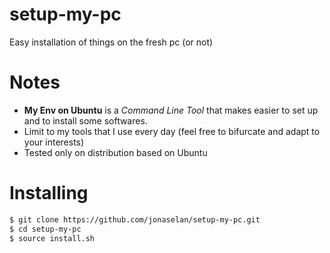 # setup-my-pc
Easy installation of things on the fresh pc (or not)

# Notes
- **My Env on Ubuntu** is a _Command Line Tool_ that makes easier to set up and to install some softwares.
- Limit to my tools that I use every day (feel free to bifurcate and adapt to your interests)
- Tested only on distribution based on Ubuntu

# Installing

```bash
$ git clone https://github.com/jonaselan/setup-my-pc.git
$ cd setup-my-pc
$ source install.sh
```

